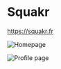 # Squakr

https://squakr.fr

![Homepage](https://github.com/Nathn/Squakr/blob/master/screenshot-home.png)

![Profile page](https://github.com/Nathn/Squakr/blob/master/screenshot-profile.png)
